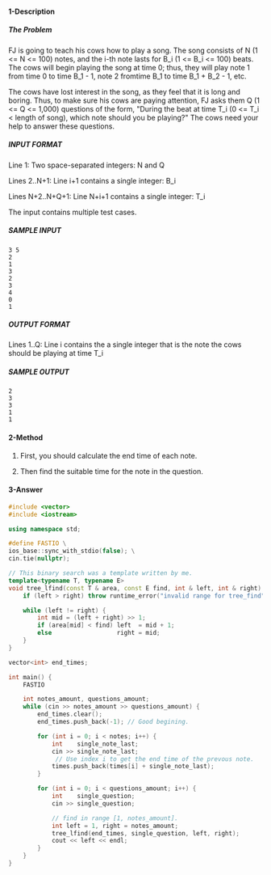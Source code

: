 #### 1-Description

##### The Problem

FJ is going to teach his cows how to play a song. The song consists of N (1 <= N <= 100) notes, and the i-th note lasts for B_i (1 <= B_i <= 100) beats. The cows will begin playing the song at time 0; thus, they will play note 1 from time 0 to time B_1 - 1, note 2 fromtime B_1 to time B_1 + B_2 - 1, etc.

The cows have lost interest in the song, as they feel that it is long and boring. Thus, to make sure his cows are paying attention, FJ asks them Q (1 <= Q <= 1,000) questions of the form, "During the beat at time T_i (0 <= T_i < length of song), which note should you be playing?" The cows need your help to answer these questions.

##### INPUT FORMAT

Line 1: Two space-separated integers: N and Q

Lines 2..N+1: Line i+1 contains a single integer: B_i

Lines N+2..N+Q+1: Line N+i+1 contains a single integer: T_i

The input contains multiple test cases.

##### SAMPLE INPUT

```plaintext
3 5
2
1
3
2
3
4
0
1

```

##### OUTPUT FORMAT

Lines 1..Q: Line i contains the a single integer that is the note the cows should be playing at time T_i

##### SAMPLE OUTPUT

```plaintext
2
3
3
1
1

```

#### 2-Method

1. First, you should calculate the end time of each note.

2. Then find the suitable time for the note in the question.

#### 3-Answer

```cpp
#include <vector>
#include <iostream>

using namespace std;

#define FASTIO \
ios_base::sync_with_stdio(false); \
cin.tie(nullptr);

// This binary search was a template written by me.
template<typename T, typename E>
void tree_lfind(const T & area, const E find, int & left, int & right) {
    if (left > right) throw runtime_error("invalid range for tree_find");

    while (left != right) {
        int mid = (left + right) >> 1;
        if (area[mid] < find) left  = mid + 1;
        else                  right = mid;
    }
}

vector<int> end_times;

int main() {
    FASTIO

    int notes_amount, questions_amount;
    while (cin >> notes_amount >> questions_amount) {
        end_times.clear();
        end_times.push_back(-1); // Good begining.

        for (int i = 0; i < notes; i++) {
            int    single_note_last;
            cin >> single_note_last;
             // Use index i to get the end time of the prevous note.
            times.push_back(times[i] + single_note_last);
        }

        for (int i = 0; i < questions_amount; i++) {
            int    single_question;
            cin >> single_question;

            // find in range [1, notes_amount].
            int left = 1, right = notes_amount;
            tree_lfind(end_times, single_question, left, right);
            cout << left << endl;
        }
    }
}
```